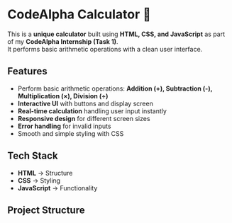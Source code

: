# CodeAlpha Calculator 🔢

This is a **unique calculator** built using **HTML, CSS, and JavaScript** as part of my **CodeAlpha Internship (Task 1)**.  
It performs basic arithmetic operations with a clean user interface.


## Features
- Perform basic arithmetic operations: **Addition (+), Subtraction (-), Multiplication (×), Division (÷)**
- **Interactive UI** with buttons and display screen
- **Real-time calculation** handling user input instantly
- **Responsive design** for different screen sizes
- **Error handling** for invalid inputs
- Smooth and simple styling with CSS

## Tech Stack
- **HTML** → Structure
- **CSS** → Styling
- **JavaScript** → Functionality


## Project Structure
